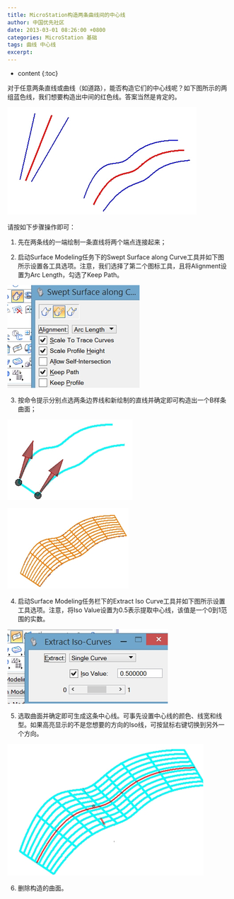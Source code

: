 ```yaml
---
title: MicroStation构造两条曲线间的中心线
author: 中国优先社区
date: 2013-03-01 08:26:00 +0800
categories: MicroStation 基础
tags: 曲线 中心线
excerpt: 
---
```

* content
{:toc}

对于任意两条直线或曲线（如道路），能否构造它们的中心线呢？如下图所示的两组蓝色线，我们想要构造出中间的红色线。答案当然是肯定的。

![](/img/2022/2022-09-30-20-24-55.png)

请按如下步骤操作即可：

1. 先在两条线的一端绘制一条直线将两个端点连接起来；

2. 启动Surface Modeling任务下的Swept Surface along Curve工具并如下图所示设置各工具选项。注意，我们选择了第二个图标工具，且将Alignment设置为Arc Length，勾选了Keep Path。

![](/img/2022/2022-09-30-20-25-03.png)

3. 按命令提示分别点选两条边界线和新绘制的直线并确定即可构造出一个B样条曲面；

![](/img/2022/2022-09-30-20-25-10.png)

![](/img/2022/2022-09-30-20-25-17.png)

4. 启动Surface Modeling任务栏下的Extract Iso Curve工具并如下图所示设置工具选项。注意，将Iso Value设置为0.5表示提取中心线，该值是一个0到1范围的实数。

![](/img/2022/2022-09-30-20-25-24.png)

5. 选取曲面并确定即可生成这条中心线。可事先设置中心线的颜色、线宽和线型。如果高亮显示的不是您想要的方向的Iso线，可按鼠标右键切换到另外一个方向。

![](/img/2022/2022-09-30-20-25-30.png)

6. 删除构造的曲面。 